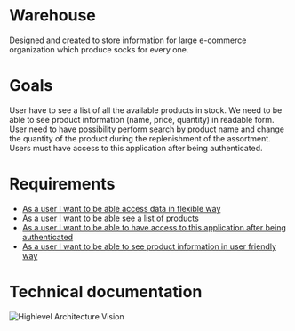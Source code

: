 # Warehouse

Designed and created to store information for large e-commerce organization which produce socks for every one.

# Goals

User have to see a list of all the available products in stock. 
We need to be able to see product information (name, price, quantity) in readable form.
User need to have possibility perform search by product name and change the quantity of the product during the replenishment of the assortment. Users must have access to this application after being authenticated.

# Requirements

* [As a user I want to be able access data in flexible way](https://github.com/khdevnet/warehouse/milestone/1)
* [As a user I want to be able see a list of products](https://github.com/khdevnet/warehouse/milestone/2)
* [As a user I want to be able to have access to this application after being authenticated](https://github.com/khdevnet/warehouse/milestone/3)
* [As a user I want to be able to see product information in user friendly way](https://github.com/khdevnet/warehouse/milestone/4)

# Technical documentation

![Highlevel Architecture Vision](https://github.com/khdevnet/warehouse/blob/master/docs/HighlevelArchitectureVision.png)
